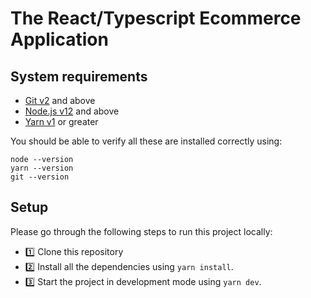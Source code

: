 # The React/Typescript Ecommerce Application

## System requirements

- [Git v2](https://git-scm.com/) and above
- [Node.js v12](https://nodejs.org/) and above
- [Yarn v1](https://yarn.org) or greater

You should be able to verify all these are installed correctly using:

```
node --version
yarn --version
git --version
```

## Setup

Please go through the following steps to run this project locally:

- 1️⃣ Clone this repository
- 2️⃣ Install all the dependencies using `yarn install`.
- 3️⃣ Start the project in development mode using `yarn dev`.
